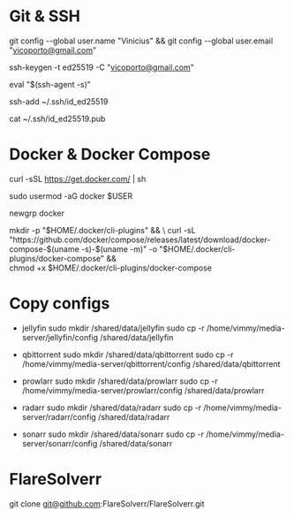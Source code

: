 # Git & SSH

git config --global user.name "Vinicius" && git config --global user.email "vicoporto@gmail.com"

ssh-keygen -t ed25519 -C "vicoporto@gmail.com"

eval "$(ssh-agent -s)"

ssh-add ~/.ssh/id_ed25519

cat ~/.ssh/id_ed25519.pub

# Docker & Docker Compose

curl -sSL https://get.docker.com/ | sh

sudo usermod -aG docker $USER

newgrp docker

mkdir -p "$HOME/.docker/cli-plugins" && \
curl -sL "https://github.com/docker/compose/releases/latest/download/docker-compose-$(uname -s)-$(uname -m)" -o "$HOME/.docker/cli-plugins/docker-compose" && \
chmod +x $HOME/.docker/cli-plugins/docker-compose

# Copy configs

- jellyfin
    sudo mkdir /shared/data/jellyfin
    sudo cp -r /home/vimmy/media-server/jellyfin/config /shared/data/jellyfin

- qbittorrent
    sudo mkdir /shared/data/qbittorrent
    sudo cp -r /home/vimmy/media-server/qbittorrent/config /shared/data/qbittorrent

- prowlarr
    sudo mkdir /shared/data/prowlarr
    sudo cp -r /home/vimmy/media-server/prowlarr/config /shared/data/prowlarr

- radarr
    sudo mkdir /shared/data/radarr
    sudo cp -r /home/vimmy/media-server/radarr/config /shared/data/radarr

- sonarr
    sudo mkdir /shared/data/sonarr
    sudo cp -r /home/vimmy/media-server/sonarr/config /shared/data/sonarr

# FlareSolverr

git clone git@github.com:FlareSolverr/FlareSolverr.git